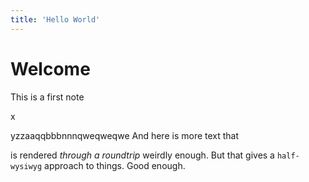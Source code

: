 ```yaml
---
title: 'Hello World'
---
```

# Welcome

This is a first note

x

yzzaaqqbbbnnnqweqweqwe And here is more text that

is rendered *through a roundtrip* weirdly enough. But that gives a `half-wysiwyg` approach to things. Good enough.